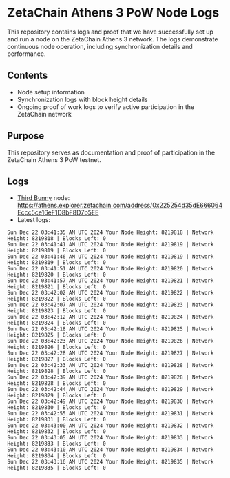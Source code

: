 # ZetaChain Athens 3 PoW Node Logs
This repository contains logs and proof that we have successfully set up and run a node on the ZetaChain Athens 3 network. The logs demonstrate continuous node operation, including synchronization details and performance.

## Contents
- Node setup information
- Synchronization logs with block height details
- Ongoing proof of work logs to verify active participation in the ZetaChain network

## Purpose
This repository serves as documentation and proof of participation in the ZetaChain Athens 3 PoW testnet.

## Logs

- [Third Bunny](https://thirdbunny.xyz/) node: https://athens.explorer.zetachain.com/address/0x225254d35dE666064Eccc5ce16eF1D8bF8D7b5EE
- Latest logs:
```
Sun Dec 22 03:41:35 AM UTC 2024 Your Node Height: 8219818 | Network Height: 8219818 | Blocks Left: 0
Sun Dec 22 03:41:41 AM UTC 2024 Your Node Height: 8219819 | Network Height: 8219819 | Blocks Left: 0
Sun Dec 22 03:41:46 AM UTC 2024 Your Node Height: 8219819 | Network Height: 8219819 | Blocks Left: 0
Sun Dec 22 03:41:51 AM UTC 2024 Your Node Height: 8219820 | Network Height: 8219820 | Blocks Left: 0
Sun Dec 22 03:41:57 AM UTC 2024 Your Node Height: 8219821 | Network Height: 8219821 | Blocks Left: 0
Sun Dec 22 03:42:02 AM UTC 2024 Your Node Height: 8219822 | Network Height: 8219822 | Blocks Left: 0
Sun Dec 22 03:42:07 AM UTC 2024 Your Node Height: 8219823 | Network Height: 8219823 | Blocks Left: 0
Sun Dec 22 03:42:12 AM UTC 2024 Your Node Height: 8219824 | Network Height: 8219824 | Blocks Left: 0
Sun Dec 22 03:42:18 AM UTC 2024 Your Node Height: 8219825 | Network Height: 8219825 | Blocks Left: 0
Sun Dec 22 03:42:23 AM UTC 2024 Your Node Height: 8219826 | Network Height: 8219826 | Blocks Left: 0
Sun Dec 22 03:42:28 AM UTC 2024 Your Node Height: 8219827 | Network Height: 8219827 | Blocks Left: 0
Sun Dec 22 03:42:33 AM UTC 2024 Your Node Height: 8219828 | Network Height: 8219828 | Blocks Left: 0
Sun Dec 22 03:42:39 AM UTC 2024 Your Node Height: 8219828 | Network Height: 8219828 | Blocks Left: 0
Sun Dec 22 03:42:44 AM UTC 2024 Your Node Height: 8219829 | Network Height: 8219829 | Blocks Left: 0
Sun Dec 22 03:42:49 AM UTC 2024 Your Node Height: 8219830 | Network Height: 8219830 | Blocks Left: 0
Sun Dec 22 03:42:55 AM UTC 2024 Your Node Height: 8219831 | Network Height: 8219831 | Blocks Left: 0
Sun Dec 22 03:43:00 AM UTC 2024 Your Node Height: 8219832 | Network Height: 8219832 | Blocks Left: 0
Sun Dec 22 03:43:05 AM UTC 2024 Your Node Height: 8219833 | Network Height: 8219833 | Blocks Left: 0
Sun Dec 22 03:43:10 AM UTC 2024 Your Node Height: 8219834 | Network Height: 8219834 | Blocks Left: 0
Sun Dec 22 03:43:16 AM UTC 2024 Your Node Height: 8219835 | Network Height: 8219835 | Blocks Left: 0
```
